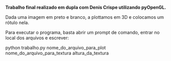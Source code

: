 **Trabalho final realizado em dupla com Denis Crispe utilizando pyOpenGL.**

Dada uma imagem em preto e branco, a plottamos em 3D e colocamos um rótulo nela.

Para executar o programa, basta abrir um prompt de comando, entrar no local dos arquivos e escrever:

python trabalho.py nome_do_arquivo_para_plot nome_do_arquivo_para_textura altura_da_textura
